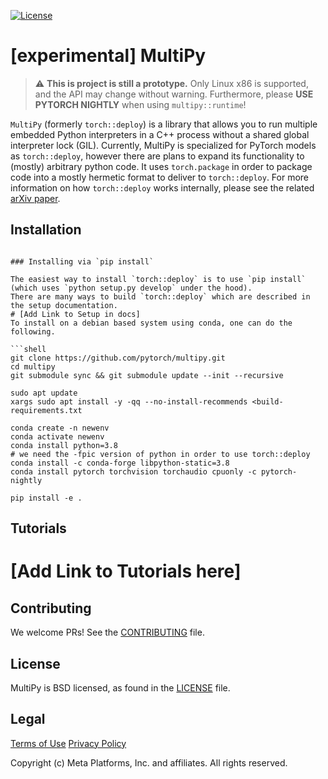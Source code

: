 [![License](https://img.shields.io/badge/License-BSD%203--Clause-blue.svg)](LICENSE)


# \[experimental\] MultiPy

> :warning: **This is project is still a prototype.** Only Linux x86 is supported, and the API may change without warning. Furthermore, please **USE PYTORCH NIGHTLY** when using `multipy::runtime`!

`MultiPy` (formerly `torch::deploy`) is a library that allows you to run multiple embedded Python interpreters in a C++ process without a shared global interpreter lock (GIL). Currently, MultiPy is specialized for PyTorch models as `torch::deploy`, however there are plans to expand its functionality to (mostly) arbitrary python code. It uses `torch.package` in order to package code into a mostly hermetic format to deliver to `torch::deploy`. For more information on how `torch::deploy` works
internally, please see the related [arXiv paper](https://arxiv.org/pdf/2104.00254.pdf).

## Installation
```

### Installing via `pip install`

The easiest way to install `torch::deploy` is to use `pip install` (which uses `python setup.py develop` under the hood).
There are many ways to build `torch::deploy` which are described in the setup documentation.
# [Add Link to Setup in docs]
To install on a debian based system using conda, one can do the following.

```shell
git clone https://github.com/pytorch/multipy.git
cd multipy
git submodule sync && git submodule update --init --recursive

sudo apt update
xargs sudo apt install -y -qq --no-install-recommends <build-requirements.txt

conda create -n newenv
conda activate newenv
conda install python=3.8
# we need the -fpic version of python in order to use torch::deploy
conda install -c conda-forge libpython-static=3.8
conda install pytorch torchvision torchaudio cpuonly -c pytorch-nightly

pip install -e .
```

## Tutorials

# [Add Link to Tutorials here]

## Contributing

We welcome PRs! See the [CONTRIBUTING](CONTRIBUTING.md) file.

## License

MultiPy is BSD licensed, as found in the [LICENSE](LICENSE) file.

## Legal

[Terms of Use](https://opensource.facebook.com/legal/terms)
[Privacy Policy](https://opensource.facebook.com/legal/privacy)

Copyright (c) Meta Platforms, Inc. and affiliates.
All rights reserved.
